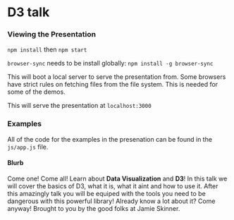 # D3 talk


### Viewing the Presentation
`npm install` then `npm start`

`browser-sync` needs to be install globally: `npm install -g browser-sync`

This will boot a local server to serve the presentation from. Some browsers have strict rules on fetching files from the file system. This is needed for some of the demos. 

This will serve the presentation at `localhost:3000`


### Examples

All of the code for the examples in the presenation can be found in the `js/app.js` file.

#### Blurb 

Come one! Come all!
Learn about **Data Visualization** and **D3**! In this talk we will cover the basics of D3, what it is, what it aint and how to use it. After this amazingly talk you will be equiped with the tools you need to be dangerous with this powerful library! Already know a lot about it? Come anyway! 
Brought to you by the good folks at Jamie Skinner. 

